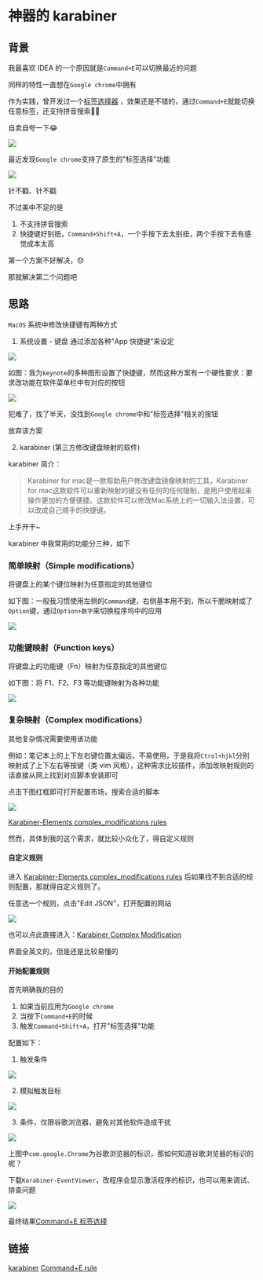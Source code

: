 # 神器的 karabiner

## 背景

我最喜欢 IDEA 的一个原因就是`Command+E`可以切换最近的问题

同样的特性一直想在`Google chrome`中拥有

作为实践，曾开发过一个[标签选择器](https://chrome.google.com/webstore/detail/%E6%A0%87%E7%AD%BE%E9%80%89%E6%8B%A9%E5%99%A8/klhihaelmoenimgekhdaenjgloipcacf) ，效果还是不错的，通过`Command+E`就能切换任意标签，还支持拼音搜索👏👏

自卖自夸一下😂

![](https://fudongdong-statics.oss-cn-beijing.aliyuncs.com/images/20220124/2d22e40dd1f94fcabc623a7a17b79274.png?x-oss-process=image/resize,w_800/quality,q_80)


最近发现`Google chrome`支持了原生的"标签选择"功能

![](https://fudongdong-statics.oss-cn-beijing.aliyuncs.com/images/20220124/9ee6318c08fe407d9dd9a35e9e7e1da8.png?x-oss-process=image/resize,w_800/quality,q_80)


针不戳、针不戳

不过美中不足的是
1. 不支持拼音搜索
2. 快捷键好别扭，`Command+Shift+A`，一个手按下去太别扭，两个手按下去有感觉成本太高



第一个方案不好解决，😞

那就解决第二个问题吧

## 思路

`MacOS` 系统中修改快捷键有两种方式

1. 系统设置 - 键盘
通过添加各种"App 快捷键"来设定

![](https://fudongdong-statics.oss-cn-beijing.aliyuncs.com/images/20220124/555859898b0947e4a8bfee99984a2945.png?x-oss-process=image/resize,w_800/quality,q_80)

如图：我为`keynote`的多种图形设置了快捷键，然而这种方案有一个硬性要求：要求改功能在软件菜单栏中有对应的按钮

![](https://fudongdong-statics.oss-cn-beijing.aliyuncs.com/images/20220124/7aeb4d916298435b96e5ebd4baf47280.png?x-oss-process=image/resize,w_800/quality,q_80)


犯难了，找了半天，没找到`Google chrome`中和"标签选择"相关的按钮

放弃该方案

2. karabiner (第三方修改键盘映射的软件)

karabiner 简介： 

> Karabiner for mac是一款帮助用户修改键盘镜像映射的工具，Karabiner for mac这款软件可以重新映射的键没有任何的任何限制，是用户使用起来操作更加的方便便捷。这款软件可以修改Mac系统上的一切输入法设置，可以改成自己顺手的快捷键。

上手开干~

karabiner 中我常用的功能分三种，如下

### 简单映射（Simple modifications）

将键盘上的某个键位映射为任意指定的其他键位

如下图：一般我习惯使用左侧的`Command`键，右侧基本用不到，所以干脆映射成了`Option`键，通过`Option+数字`来切换程序坞中的应用

![](https://fudongdong-statics.oss-cn-beijing.aliyuncs.com/images/20220124/8d1c7916e08540798798422447f825f6.png?x-oss-process=image/resize,w_800/quality,q_80)



### 功能键映射（Function keys）

将键盘上的功能键（Fn）映射为任意指定的其他键位

如下图：将 F1、F2、F3 等功能键映射为各种功能

![](https://fudongdong-statics.oss-cn-beijing.aliyuncs.com/images/20220124/cdf8070f0a4041d492370a1e76a42f1f.png?x-oss-process=image/resize,w_800/quality,q_80)

### 复杂映射（Complex modifications）

其他复杂情况需要使用该功能

例如：笔记本上的上下左右键位置太偏远，不易使用，于是我将`Ctrol+hjkl`分别映射成了上下左右等按键（类 vim 风格），这种需求比较插件，添加改映射规则的话直接从网上找到对应脚本安装即可

点击下图红框即可打开配置市场，搜索合适的脚本

![](https://fudongdong-statics.oss-cn-beijing.aliyuncs.com/images/20220124/d1e3a96ef3214a5ebf4ffbc99fafa165.png?x-oss-process=image/resize,w_800/quality,q_80)

[Karabiner-Elements complex_modifications rules](https://ke-complex-modifications.pqrs.org/)

然而，具体到我的这个需求，就比较小众化了，得自定义规则

#### 自定义规则

进入 [Karabiner-Elements complex_modifications rules](https://ke-complex-modifications.pqrs.org/) 后如果找不到合适的规则配置，那就得自定义规则了。

任意选一个规则，点击"Edit JSON"，打开配置的网站

![](https://fudongdong-statics.oss-cn-beijing.aliyuncs.com/images/20220124/260e7e8f4df14819acc94dc6e607b65a.png?x-oss-process=image/resize,w_800/quality,q_80)

也可以点此直接进入：[Karabiner Complex Modification](https://genesy.github.io/karabiner-complex-rules-generator/#eyJ0aXRsZSI6IiIsInJ1bGVzIjpbXX0=)

界面全英文的，但是还是比较易懂的

#### 开始配置规则

首先明确我的目的
1. 如果当前应用为`Google chrome`
2. 当按下`Command+E`的时候
3. 触发`Command+Shift+A`，打开"标签选择"功能

配置如下：

1. 触发条件

![](https://fudongdong-statics.oss-cn-beijing.aliyuncs.com/images/20220124/c62af2f1745b4715bd1c870e41df3a90.png?x-oss-process=image/resize,w_800/quality,q_80)

2. 模拟触发目标

![](https://fudongdong-statics.oss-cn-beijing.aliyuncs.com/images/20220124/8cd27fa984bc4b959a4dfd7e310d337d.png?x-oss-process=image/resize,w_800/quality,q_80)

3. 条件，仅限谷歌浏览器，避免对其他软件造成干扰

![](https://fudongdong-statics.oss-cn-beijing.aliyuncs.com/images/20220124/32b80281c85143e997618cf555e5f223.png?x-oss-process=image/resize,w_800/quality,q_80)

上图中`com.google.Chrome`为谷歌浏览器的标识，那如何知道谷歌浏览器的标识的呢？

下载`Karabiner-EventViewer`，改程序会显示激活程序的标识，也可以用来调试、排查问题

![](https://fudongdong-statics.oss-cn-beijing.aliyuncs.com/images/20220124/41db4dcde8b24416b4db916ec0b1a4dd.png?x-oss-process=image/resize,w_800/quality,q_80)



最终结果[Command+E  标签选择](https://genesy.github.io/karabiner-complex-rules-generator/#eyJ0aXRsZSI6IltjaHJvbWVdIC0gMiIsInJ1bGVzIjpbeyJkZXNjcmlwdGlvbiI6ImNoYW5nZSBDb21tYW5kK0UgdG8gQ29tbWFuZCtTaGlmdCtBIiwibWFuaXB1bGF0b3JzIjpbeyJ0eXBlIjoiYmFzaWMiLCJmcm9tIjp7Im1vZGlmaWVycyI6eyJtYW5kYXRvcnkiOlsibGVmdF9ndWkiXX0sImtleV9jb2RlIjoiZSJ9LCJjb25kaXRpb25zIjpbeyJ0eXBlIjoiZnJvbnRtb3N0X2FwcGxpY2F0aW9uX2lmIiwiYnVuZGxlX2lkZW50aWZpZXJzIjpbImNvbS5nb29nbGUuQ2hyb21lIl19XSwidG8iOlt7InJlcGVhdCI6dHJ1ZSwia2V5X2NvZGUiOiJhIiwibW9kaWZpZXJzIjpbImxlZnRfZ3VpIiwibGVmdF9zaGlmdCJdfV19XX1dfQ==)

## 链接

[karabiner](https://karabiner-elements.pqrs.org/)
[Command+E rule](https://genesy.github.io/karabiner-complex-rules-generator/#eyJ0aXRsZSI6IltjaHJvbWVdIC0gMiIsInJ1bGVzIjpbeyJkZXNjcmlwdGlvbiI6ImNoYW5nZSBDb21tYW5kK0UgdG8gQ29tbWFuZCtTaGlmdCtBIiwibWFuaXB1bGF0b3JzIjpbeyJ0eXBlIjoiYmFzaWMiLCJmcm9tIjp7Im1vZGlmaWVycyI6eyJtYW5kYXRvcnkiOlsibGVmdF9ndWkiXX0sImtleV9jb2RlIjoiZSJ9LCJjb25kaXRpb25zIjpbeyJ0eXBlIjoiZnJvbnRtb3N0X2FwcGxpY2F0aW9uX2lmIiwiYnVuZGxlX2lkZW50aWZpZXJzIjpbImNvbS5nb29nbGUuQ2hyb21lIl19XSwidG8iOlt7InJlcGVhdCI6dHJ1ZSwia2V5X2NvZGUiOiJhIiwibW9kaWZpZXJzIjpbImxlZnRfZ3VpIiwibGVmdF9zaGlmdCJdfV19XX1dfQ==)
